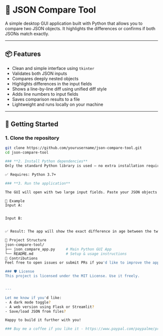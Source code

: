 # 🧾 JSON Compare Tool

A simple desktop GUI application built with Python that allows you to compare two JSON objects. It highlights the differences or confirms if both JSONs match exactly.

---

## 📦 Features

- Clean and simple interface using `tkinter`
- Validates both JSON inputs
- Compares deeply nested objects
- Highlights differences in the input fields
- Shows a line-by-line diff using unified diff style
- Adds line numbers to input fields
- Saves comparison results to a file
- Lightweight and runs locally on your machine

---

## 🚀 Getting Started
### **1. Clone the repository**

```bash
git clone https://github.com/yourusername/json-compare-tool.git
cd json-compare-tool

### **2. Install Python dependencies**
Only the standard Python library is used — no extra installation required for dependencies.

✅ Requires: Python 3.7+

### **3. Run the application**

The GUI will open with two large input fields. Paste your JSON objects and click Compare JSON to see the results.

🧪 Example
Input A:


Input B:


✅ Result: The app will show the exact difference in age between the two JSONs and highlight the differences in the input fields.

📂 Project Structure
json-compare-tool/
├── json_compare_app.py     # Main Python GUI App
└── README.md               # Setup & usage instructions
🤝 Contributions
Feel free to open issues or submit PRs if you'd like to improve the app — support themes, dark mode, or web version are welcome ideas!

### 🛡️ License
This project is licensed under the MIT License. Use it freely.


---

Let me know if you'd like:
- A dark mode toggle?
- A web version using Flask or Streamlit?
- Save/load JSON from files?

Happy to build it further with you!

### Buy me a coffee if you like it - https://www.paypal.com/paypalme/pramij
